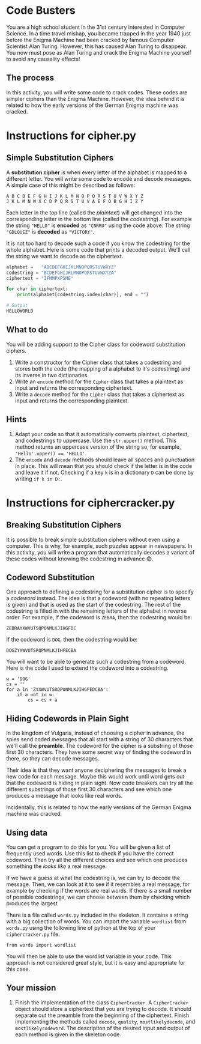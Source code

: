 # Code Busters

You are a high school student in the 31st century interested in Computer Science. In a time travel mishap, you became trapped in the year 1940 just before the Enigma Machine had been cracked by famous Computer Scientist Alan Turing. However, this has caused Alan Turing to disappear. You now must pose as Alan Turing and crack the Enigma Machine yourself to avoid any causality effects!

## The process

In this activity, you will write some code to crack codes. These codes are simpler ciphers than the Enigma Machine. However, the idea behind it is related to how the early versions of the German Enigma machine was cracked.

# **Instructions for cipher.py**

## Simple Substitution Ciphers

A **substitution cipher** is when every letter of the alphabet is mapped to a different letter. You will write some code to encode and decode messages.  
A simple case of this might be described as follows:

`A B C D E F G H I J K L M N O P Q R S T U V W X Y Z`  
`J K L M N W X C D P Q R S T U V A E F O B G H I Z Y`  

Each letter in the top line (called the *plaintext*) will get changed into the corresponding letter in the bottom line (called the *codestring*).
For example the string `"HELLO"` is **encoded** as `"CNRRU"` using the code above.
The string `"GDLOUEZ"` is **decoded** as `"VICTORY"`.

It is not too hard to decode such a code if you know the codestring for the whole alphabet. Here is some code that prints a decoded output. We'll call the string we want to decode as the ciphertext. 

```python
alphabet =   "ABCDEFGHIJKLMNOPQRSTUVWXYZ"
codestring = "BCDEFGHIJKLMNOPQRSTUVWXYZA"
ciphertext = "IFMMPXPSME"

for char in ciphertext:
    print(alphabet[codestring.index(char)], end = "")
```

```python
# Output
HELLOWORLD
```

## What to do

You will be adding support to the Cipher class for codeword substitution ciphers.

1. Write a constructor for the Cipher class that takes a codestring and stores both the code (the mapping of a alphabet to it's codestring) and its inverse in two dictionaries.
2. Write an `encode` method for the `Cipher` class that takes a plaintext as input and returns the corresponding ciphertext.
3. Write a `decode` method for the `Cipher` class that takes a ciphertext as input and returns the corresponding plaintext.

## Hints

1. Adapt your code so that it automatically converts plaintext, ciphertext, and codestrings to uppercase.  Use the `str.upper()` method.
This method returns an uppercase version of the string so, for example,  `'Hello'.upper() == 'HELLO'`.
2. The `encode` and `decode` methods should leave all spaces and punctuation in place. This will mean that you should check if the letter is in the code and leave it if not. Checking if a key `k` is in a dictionary `D` can be done by writing `if k in D:`.

# **Instructions for ciphercracker.py**

## Breaking Substitution Ciphers

It is possible to break simple substitution ciphers without even using a computer. This is why, for example, such puzzles appear in newspapers. In this activity, you will write a program that automatically decodes a variant of these codes without knowing the codestring in advance 😨.

## Codeword Substitution

One approach to defining a codestring for a substitution cipher is to specify a *codeword* instead.  The idea is that a codeword (with no repeating letters is given) and that is used as the start of the codestring.  The rest of the codestring is filled in with the remaining letters of the alphabet in reverse order.  For example, if the codeword is `ZEBRA`, then the codestring would be:

`ZEBRAYXWVUTSQPONMLKJIHGFDC`

If the codeword is `DOG`, then the codestring would be:

`DOGZYXWVUTSRQPNMLKJIHFECBA`

You will want to be able to generate such a codestring from a codeword.  Here is the code I used to extend the codeword into a codestring.

```
w = 'DOG'
cs = ''
for a in 'ZYXWVUTSRQPONMLKJIHGFEDCBA':
    if a not in w:
        cs = cs + a
```

## Hiding Codewords in Plain Sight

In the kingdom of Vulgaria, instead of choosing a cipher in advance, the spies send coded messages that all start with a string of 30 characters that we'll call the **preamble**.  The codeword for the cipher is a substring of those first 30 characters.  They have some secret way of finding the codeword in there, so they can decode messages.

Their idea is that they want anyone deciphering the messages to break a new code for each message. Maybe this would work until word gets out that the codeword is hiding in plain sight. Now code breakers can try all the different substrings of those first 30 characters and see which one produces a message that looks like real words.

Incidentally, this is related to how the early versions of the German Enigma machine was cracked.

## Using data

You can get a program to do this for you.  You will be given a list of frequently used words.  Use this list to check if you have the correct codeword.  Then try all the different choices and see which one produces something the *looks like* a real message.

If we have a guess at what the codestring is, we can try to decode the message.   Then, we can look at it to see if it resembles a real message, for example by checking if the words are real words. If there is a small number of possible codestrings, we can choose between them by checking which produces the largest

There is a file called `words.py` included in the skeleton.  It contains a string with a big collection of words. You can import the variable `wordlist` from `words.py` using the following line of python at the top of your `ciphercracker.py` file.

`from words import wordlist`

You will then be able to use the wordlist variable in your code.
This approach is not considered great style, but it is easy and appropriate for this case.

## Your mission

1. Finish the implementation of the class `CipherCracker`.  A `CipherCracker` object should store a ciphertext that you are trying to decode. It should separate out the preamble from the beginning of the ciphertext. Finish implementing the methods called `decode`, `quality`, `mostlikelydecode`, and `mostlikelycodeword`. The description of the desired input and output of each method is given in the skeleton code.